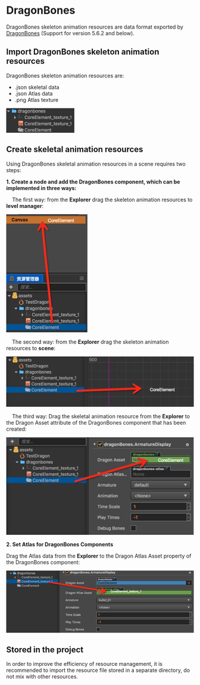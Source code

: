 # DragonBones

DragonBones skeleton animation resources are data format exported by [DragonBones](http://dragonbones.com/) (Support for version 5.6.2 and below).

## Import DragonBones skeleton animation resources

DragonBones skeleton animation resources are:

- .json skeletal data
- .json Atlas data
- .png Atlas texture

![DragonBones](dragonbones/import.png)

## Create skeletal animation resources
Using DragonBones skeletal animation resources in a scene requires two steps:

**1. Create a node and add the DragonBones component, which can be implemented in three ways:**

    The first way: from the **Explorer** drag the skeleton animation resources to **level manager**:


![DragonBones](dragonbones/create_1.png)


    The second way: from the **Explorer** drag the skeleton animation resources to **scene**:

![DragonBones](dragonbones/create_2.png)

    The third way: Drag the skeletal animation resource from the **Explorer** to the Dragon Asset attribute of the DragonBones component that has been created:

![DragonBones](dragonbones/create_3.png)

**2. Set Atlas for DragonBones Components**

Drag the Atlas data from the **Explorer** to the Dragon Atlas Asset property of the DragonBones component:

![DragonBones](dragonbones/set_atlas.png)

## Stored in the project

In order to improve the efficiency of resource management, it is recommended to import the resource file stored in a separate directory, do not mix with other resources.